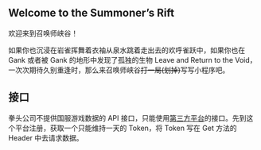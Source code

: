 ## Welcome to the Summoner’s Rift

欢迎来到召唤师峡谷！

如果你也沉浸在岩雀挥舞着衣袖从泉水跳着走出去的欢呼雀跃中，如果你也在 Gank 或者被 Gank 的地形中发现了孤独的生物 Leave and Return to the Void，一次次期待久别重逢时，那么来召唤师峡谷~~打一局(划掉)~~写写小程序吧。

## 接口

拳头公司不提供国服游戏数据的 API 接口，只能使用[第三方平台](http://api.games-cube.com/)的接口。先到这个平台注册，获取一个只能维持一天的 Token，将 Token 写在 Get 方法的 Header 中去请求数据。

